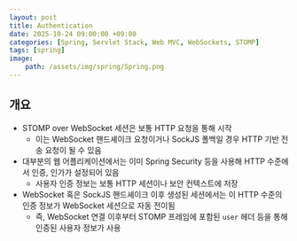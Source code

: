 ```yaml
---
layout: post
title: Authentication
date: 2025-10-24 09:00:00 +09:00
categories: [Spring, Servlet Stack, Web MVC, WebSockets, STOMP]
tags: [spring]
image:
    path: /assets/img/spring/Spring.png
---
```


## 개요

- STOMP over WebSocket 세션은 보통 HTTP 요청을 통해 시작
  - 이는 WebSocket 핸드셰이크 요청이거나 SockJS 폴백일 경우 HTTP 기반 전송 요청이 될 수 있음
- 대부분의 웹 어플리케이션에서는 이미 Spring Security 등을 사용해 HTTP 수준에서 인증, 인가가 설정되어 있음
  - 사용자 인증 정보는 보통 HTTP 세션이나 보안 컨텍스트에 저장
- WebSocket 혹은 SockJS 핸드셰이크 이후 생성된 세션에서는 이 HTTP 수준의 인증 정보가 WebSocket 세션으로 자동 전이됨
  - 즉, WebSocket 연결 이후부터 STOMP 프레임에 포함된 `user` 헤더 등을 통해 인증된 사용자 정보가 사용

<br>